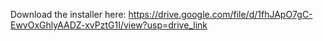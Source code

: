 Download the installer here: https://drive.google.com/file/d/1fhJApO7gC-EwvOxGhlyAADZ-xvPztG1I/view?usp=drive_link
